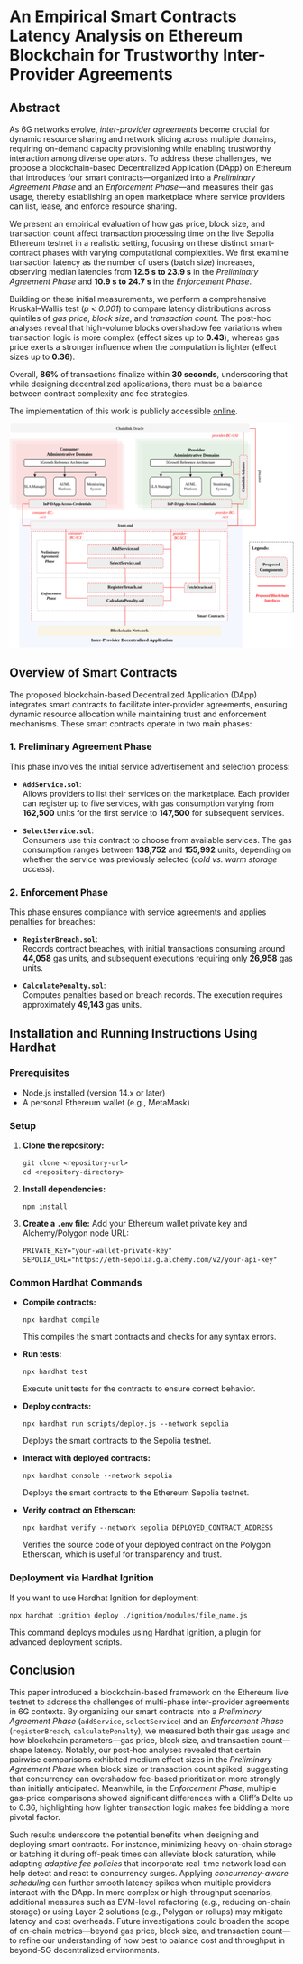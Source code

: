 
# An Empirical Smart Contracts Latency Analysis on Ethereum Blockchain for Trustworthy Inter-Provider Agreements

## Abstract

As 6G networks evolve, *inter-provider agreements* become crucial for dynamic resource sharing and network slicing across multiple domains, requiring on-demand capacity provisioning while enabling trustworthy interaction among diverse operators. To address these challenges, we propose a blockchain-based Decentralized Application (DApp) on Ethereum that introduces four smart contracts—organized into a *Preliminary Agreement Phase* and an *Enforcement Phase*—and measures their gas usage, thereby establishing an open marketplace where service providers can list, lease, and enforce resource sharing.

We present an empirical evaluation of how gas price, block size, and transaction count affect transaction processing time on the live Sepolia Ethereum testnet in a realistic setting, focusing on these distinct smart-contract phases with varying computational complexities. We first examine transaction latency as the number of users (batch size) increases, observing median latencies from **12.5 s to 23.9 s** in the *Preliminary Agreement Phase* and **10.9 s to 24.7 s** in the *Enforcement Phase*.

Building on these initial measurements, we perform a comprehensive Kruskal–Wallis test (*p < 0.001*) to compare latency distributions across quintiles of *gas price*, *block size*, and *transaction count*. The post-hoc analyses reveal that high-volume blocks overshadow fee variations when transaction logic is more complex (effect sizes up to **0.43**), whereas gas price exerts a stronger influence when the computation is lighter (effect sizes up to **0.36**). 

Overall, **86%** of transactions finalize within **30 seconds**, underscoring that while designing decentralized applications, there must be a balance between contract complexity and fee strategies.  

The implementation of this work is publicly accessible [online](https://github.com/farhanajaved/InP_DApp_Analysis.git).



![Proposed Framework for Blockchain and Federated Learning in O-RAN](Framework_InP_DApp.png)

## Overview of Smart Contracts

The proposed blockchain-based Decentralized Application (DApp) integrates smart contracts to facilitate inter-provider agreements, ensuring dynamic resource allocation while maintaining trust and enforcement mechanisms. These smart contracts operate in two main phases:

### **1. Preliminary Agreement Phase**
This phase involves the initial service advertisement and selection process:

- **`AddService.sol`**:  
  Allows providers to list their services on the marketplace. Each provider can register up to five services, with gas consumption varying from **162,500** units for the first service to **147,500** for subsequent services.

- **`SelectService.sol`**:  
  Consumers use this contract to choose from available services. The gas consumption ranges between **138,752** and **155,992** units, depending on whether the service was previously selected (*cold vs. warm storage access*).

### **2. Enforcement Phase**
This phase ensures compliance with service agreements and applies penalties for breaches:

- **`RegisterBreach.sol`**:  
  Records contract breaches, with initial transactions consuming around **44,058** gas units, and subsequent executions requiring only **26,958** gas units.

- **`CalculatePenalty.sol`**:  
  Computes penalties based on breach records. The execution requires approximately **49,143** gas units.



## Installation and Running Instructions Using Hardhat

### Prerequisites

- Node.js installed (version 14.x or later)
- A personal Ethereum wallet (e.g., MetaMask)

### Setup

1. **Clone the repository:**
   ```
   git clone <repository-url>
   cd <repository-directory>
   ```

2. **Install dependencies:**
   ```
   npm install
   ```

3. **Create a `.env` file:**
   Add your Ethereum wallet private key and Alchemy/Polygon node URL:
   ```
   PRIVATE_KEY="your-wallet-private-key"
   SEPOLIA_URL="https://eth-sepolia.g.alchemy.com/v2/your-api-key"

   ```

### Common Hardhat Commands

- **Compile contracts:**
  ```
  npx hardhat compile
  ```
  This compiles the smart contracts and checks for any syntax errors.

- **Run tests:**
  ```
  npx hardhat test
  ```
  Execute unit tests for the contracts to ensure correct behavior.

- **Deploy contracts:**
  ```
  npx hardhat run scripts/deploy.js --network sepolia
  ```
  Deploys the smart contracts to the Sepolia testnet.

- **Interact with deployed contracts:**
  ```
  npx hardhat console --network sepolia
  ```
  Deploys the smart contracts to the Ethereum Sepolia testnet.

- **Verify contract on Etherscan:**
  ```
  npx hardhat verify --network sepolia DEPLOYED_CONTRACT_ADDRESS
  ```
  Verifies the source code of your deployed contract on the Polygon Etherscan, which is useful for transparency and trust.

### Deployment via Hardhat Ignition

If you want to use Hardhat Ignition for deployment:
```
npx hardhat ignition deploy ./ignition/modules/file_name.js
```
This command deploys modules using Hardhat Ignition, a plugin for advanced deployment scripts.

## Conclusion

This paper introduced a blockchain-based framework on the Ethereum live testnet to address the challenges of multi-phase inter-provider agreements in 6G contexts. By organizing our smart contracts into a *Preliminary Agreement Phase* (`addService`, `selectService`) and an *Enforcement Phase* (`registerBreach`, `calculatePenalty`), we measured both their gas usage and how blockchain parameters—gas price, block size, and transaction count—shape latency. Notably, our post-hoc analyses revealed that certain pairwise comparisons exhibited medium effect sizes in the *Preliminary Agreement Phase* when block size or transaction count spiked, suggesting that concurrency can overshadow fee-based prioritization more strongly than initially anticipated. Meanwhile, in the *Enforcement Phase*, multiple gas-price comparisons showed significant differences with a Cliff’s Delta up to 0.36, highlighting how lighter transaction logic makes fee bidding a more pivotal factor.

Such results underscore the potential benefits when designing and deploying smart contracts. For instance, minimizing heavy on-chain storage or batching it during off-peak times can alleviate block saturation, while adopting *adaptive fee policies* that incorporate real-time network load can help detect and react to concurrency surges. Applying *concurrency-aware scheduling* can further smooth latency spikes when multiple providers interact with the DApp. In more complex or high-throughput scenarios, additional measures such as EVM-level refactoring (e.g., reducing on-chain storage) or using Layer-2 solutions (e.g., Polygon or rollups) may mitigate latency and cost overheads. Future investigations could broaden the scope of on-chain metrics—beyond gas price, block size, and transaction count—to refine our understanding of how best to balance cost and throughput in beyond-5G decentralized environments.
